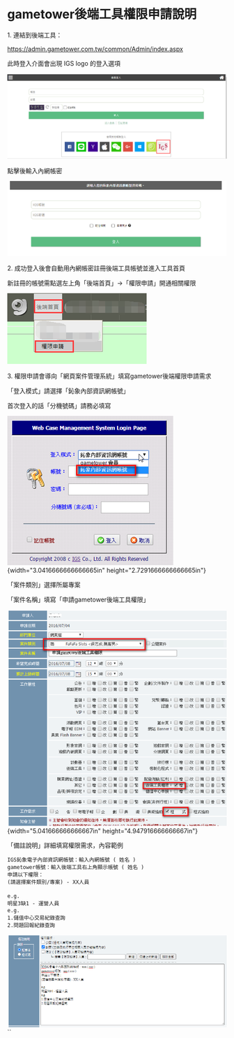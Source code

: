 # gametower後端工具權限申請說明

1\. 連結到後端工具：

<https://admin.gametower.com.tw/common/Admin/index.aspx>

此時登入介面會出現 IGS logo 的登入選項

![](images\media2\image8.png)

點擊後輸入內網帳密

![](images\media2\image9.png)

2\. 成功登入後會自動用內網帳密註冊後端工具帳號並進入工具首頁

新註冊的帳號需點選左上角「後端首頁」→「權限申請」開通相關權限

![](images\media2\image10.png)

3\. 權限申請會導向「網頁案件管理系統」填寫gametower後端權限申請需求

「登入模式」請選擇「鈊象內部資訊網帳號」

首次登入的話「分機號碼」請務必填寫

![](images\media2\image5.png){width="3.0416666666666665in"
height="2.7291666666666665in"}

「案件類別」選擇所屬專案

「案件名稱」填寫「申請gametower後端工具權限」

![](images\media2\image6.png){width="5.041666666666667in"
height="4.947916666666667in"}

「備註說明」詳細填寫權限需求，內容範例

```
IGS鈊象電子內部資訊網帳號：輸入內網帳號 ( 姓名 )
gametower帳號：輸入後端工具右上角顯示帳號 ( 姓名 )
申請以下權限：
(請選擇案件類別/專案) - XX人員

e.g.
明星3缺1 - 運營人員
e.g.
1.儲值中心交易紀錄查詢
2.問題回報紀錄查詢
```

![](images\media2\image11.png)``